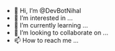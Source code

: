 - 👋 Hi, I’m @DevBotNihal
- 👀 I’m interested in ...
- 🌱 I’m currently learning ...
- 💞️ I’m looking to collaborate on ...
- 📫 How to reach me ...

<!---
DevBotNihal/DevBotNihal is a ✨ special ✨ repository because its `README.md` (this file) appears on your GitHub profile.
You can click the Preview link to take a look at your changes.
--->
